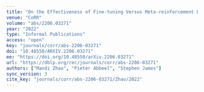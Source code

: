 ```yaml
---
title: "On the Effectiveness of Fine-tuning Versus Meta-reinforcement Learning."
venue: "CoRR"
volume: "abs/2206.03271"
year: "2022"
type: "Informal Publications"
access: "open"
key: "journals/corr/abs-2206-03271"
doi: "10.48550/ARXIV.2206.03271"
ee: "https://doi.org/10.48550/arXiv.2206.03271"
url: "https://dblp.org/rec/journals/corr/abs-2206-03271"
authors: ["Mandi Zhao", "Pieter Abbeel", "Stephen James"]
sync_version: 3
cite_key: "journals/corr/abs-2206-03271/Zhao/2022"
---
```

